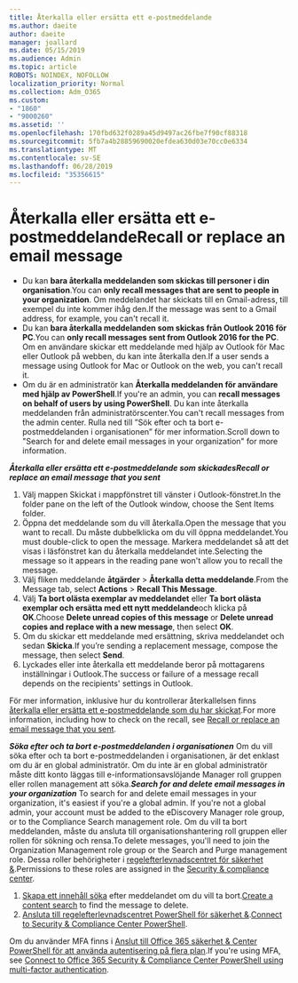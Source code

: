 ```yaml
---
title: Återkalla eller ersätta ett e-postmeddelande
ms.author: daeite
author: daeite
manager: joallard
ms.date: 05/15/2019
ms.audience: Admin
ms.topic: article
ROBOTS: NOINDEX, NOFOLLOW
localization_priority: Normal
ms.collection: Adm_O365
ms.custom:
- "1860"
- "9000260"
ms.assetid: ''
ms.openlocfilehash: 170fbd632f0289a45d9497ac26fbe7f90cf88318
ms.sourcegitcommit: 5fb7a4b28859690020efdea630d03e70cc0e6334
ms.translationtype: MT
ms.contentlocale: sv-SE
ms.lasthandoff: 06/28/2019
ms.locfileid: "35356615"
---
```

# <a name="recall-or-replace-an-email-message"></a><span data-ttu-id="e7644-102">Återkalla eller ersätta ett e-postmeddelande</span><span class="sxs-lookup"><span data-stu-id="e7644-102">Recall or replace an email message</span></span>

- <span data-ttu-id="e7644-103">Du kan **bara återkalla meddelanden som skickas till personer i din organisation**.</span><span class="sxs-lookup"><span data-stu-id="e7644-103">You can **only recall messages that are sent to people in your organization**.</span></span> <span data-ttu-id="e7644-104">Om meddelandet har skickats till en Gmail-adress, till exempel du inte kommer ihåg den.</span><span class="sxs-lookup"><span data-stu-id="e7644-104">If the message was sent to a Gmail address, for example, you can't recall it.</span></span>
- <span data-ttu-id="e7644-105">Du kan **bara återkalla meddelanden som skickas från Outlook 2016 för PC**.</span><span class="sxs-lookup"><span data-stu-id="e7644-105">You can **only recall messages sent from Outlook 2016 for the PC**.</span></span> <span data-ttu-id="e7644-106">Om en användare skickar ett meddelande med hjälp av Outlook för Mac eller Outlook på webben, du kan inte återkalla den.</span><span class="sxs-lookup"><span data-stu-id="e7644-106">If a user sends a message using Outlook for Mac or Outlook on the web, you can't recall it.</span></span>
- <span data-ttu-id="e7644-107">Om du är en administratör kan **Återkalla meddelanden för användare med hjälp av PowerShell**.</span><span class="sxs-lookup"><span data-stu-id="e7644-107">If you're an admin, you can **recall messages on behalf of users by using PowerShell**.</span></span> <span data-ttu-id="e7644-108">Du kan inte återkalla meddelanden från administratörscenter.</span><span class="sxs-lookup"><span data-stu-id="e7644-108">You can't recall messages from the admin center.</span></span> <span data-ttu-id="e7644-109">Rulla ned till ”Sök efter och ta bort e-postmeddelanden i organisationen” för mer information.</span><span class="sxs-lookup"><span data-stu-id="e7644-109">Scroll down to "Search for and delete email messages in your organization" for more information.</span></span>

<span data-ttu-id="e7644-110">***Återkalla eller ersätta ett e-postmeddelande som skickades***</span><span class="sxs-lookup"><span data-stu-id="e7644-110">***Recall or replace an email message that you sent***</span></span>

1. <span data-ttu-id="e7644-111">Välj mappen Skickat i mappfönstret till vänster i Outlook-fönstret.</span><span class="sxs-lookup"><span data-stu-id="e7644-111">In the folder pane on the left of the Outlook window, choose the Sent Items folder.</span></span>
2. <span data-ttu-id="e7644-112">Öppna det meddelande som du vill återkalla.</span><span class="sxs-lookup"><span data-stu-id="e7644-112">Open the message that you want to recall.</span></span> <span data-ttu-id="e7644-113">Du måste dubbelklicka om du vill öppna meddelandet.</span><span class="sxs-lookup"><span data-stu-id="e7644-113">You must double-click to open the message.</span></span> <span data-ttu-id="e7644-114">Markera meddelandet så att det visas i läsfönstret kan du återkalla meddelandet inte.</span><span class="sxs-lookup"><span data-stu-id="e7644-114">Selecting the message so it appears in the reading pane won't allow you to recall the message.</span></span>
3. <span data-ttu-id="e7644-115">Välj fliken meddelande **åtgärder** > **Återkalla detta meddelande**.</span><span class="sxs-lookup"><span data-stu-id="e7644-115">From the Message tab, select **Actions** > **Recall This Message**.</span></span>
4. <span data-ttu-id="e7644-116">Välj **Ta bort olästa exemplar av meddelandet** eller **Ta bort olästa exemplar och ersätta med ett nytt meddelande**och klicka på **OK**.</span><span class="sxs-lookup"><span data-stu-id="e7644-116">Choose **Delete unread copies of this message** or **Delete unread copies and replace with a new message**, then select **OK**.</span></span>
5. <span data-ttu-id="e7644-117">Om du skickar ett meddelande med ersättning, skriva meddelandet och sedan **Skicka**.</span><span class="sxs-lookup"><span data-stu-id="e7644-117">If you’re sending a replacement message, compose the message, then select **Send**.</span></span>
6. <span data-ttu-id="e7644-118">Lyckades eller inte återkalla ett meddelande beror på mottagarens inställningar i Outlook.</span><span class="sxs-lookup"><span data-stu-id="e7644-118">The success or failure of a message recall depends on the recipients' settings in Outlook.</span></span>

<span data-ttu-id="e7644-119">För mer information, inklusive hur du kontrollerar återkallelsen finns [återkalla eller ersätta ett e-postmeddelande som du har skickat](https://support.office.com/article/35027f88-d655-4554-b4f8-6c0729a723a0).</span><span class="sxs-lookup"><span data-stu-id="e7644-119">For more information, including how to check on the recall, see [Recall or replace an email message that you sent](https://support.office.com/article/35027f88-d655-4554-b4f8-6c0729a723a0).</span></span>

<span data-ttu-id="e7644-120">***Söka efter och ta bort e-postmeddelanden i organisationen*** Om du vill söka efter och ta bort e-postmeddelanden i organisationen, är det enklast om du är en global administratör. Om du inte är en global administratör måste ditt konto läggas till e-informationsavslöjande Manager roll gruppen eller rollen management att söka.</span><span class="sxs-lookup"><span data-stu-id="e7644-120">***Search for and delete email messages in your organization*** To search for and delete email messages in your organization, it's easiest if you're a global admin. If you're not a global admin, your account must be added to the eDiscovery Manager role group, or to the Compliance Search management role.</span></span> <span data-ttu-id="e7644-121">Om du vill ta bort meddelanden, måste du ansluta till organisationshantering roll gruppen eller rollen för sökning och rensa.</span><span class="sxs-lookup"><span data-stu-id="e7644-121">To delete messages, you'll need to join the Organization Management role group or the Search and Purge management role.</span></span> <span data-ttu-id="e7644-122">Dessa roller behörigheter i [regelefterlevnadscentret för säkerhet &](https://protection.office.com/).</span><span class="sxs-lookup"><span data-stu-id="e7644-122">Permissions to these roles are assigned in the [Security & compliance center](https://protection.office.com/).</span></span>

1. <span data-ttu-id="e7644-123">[Skapa ett innehåll söka](https://docs.microsoft.com/office365/securitycompliance/content-search) efter meddelandet om du vill ta bort.</span><span class="sxs-lookup"><span data-stu-id="e7644-123">[Create a content search](https://docs.microsoft.com/office365/securitycompliance/content-search) to find the message to delete.</span></span>
2. <span data-ttu-id="e7644-124">[Ansluta till regelefterlevnadscentret PowerShell för säkerhet &](https://docs.microsoft.com/powershell/exchange/office-365-scc/connect-to-scc-powershell/connect-to-scc-powershell?view=exchange-ps).</span><span class="sxs-lookup"><span data-stu-id="e7644-124">[Connect to Security & Compliance Center PowerShell](https://docs.microsoft.com/powershell/exchange/office-365-scc/connect-to-scc-powershell/connect-to-scc-powershell?view=exchange-ps).</span></span> 

<span data-ttu-id="e7644-125">Om du använder MFA finns i [Anslut till Office 365 säkerhet & Center PowerShell för att använda autentisering på flera plan](https://docs.microsoft.com/powershell/exchange/office-365-scc/connect-to-scc-powershell/mfa-connect-to-scc-powershell?view=exchange-ps).</span><span class="sxs-lookup"><span data-stu-id="e7644-125">If you're using MFA, see [Connect to Office 365 Security & Compliance Center PowerShell using multi-factor authentication](https://docs.microsoft.com/powershell/exchange/office-365-scc/connect-to-scc-powershell/mfa-connect-to-scc-powershell?view=exchange-ps).</span></span> 
